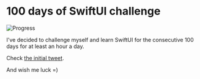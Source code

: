 # 100 days of SwiftUI challenge

![Progress](https://progress-bar.dev/41/?title=47h%2047m%20)


I've decided to challenge myself and learn SwiftUI for the consecutive 100 days for at least an hour a day.

Check [the initial tweet](https://twitter.com/ck3g/status/1188362654324318208).

And wish me luck =)

